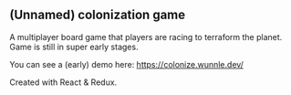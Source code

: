 

## (Unnamed) colonization game

A multiplayer board game that players are racing to terraform the planet. Game is still in super early stages.

You can see a (early) demo here: https://colonize.wunnle.dev/

Created with React & Redux.
